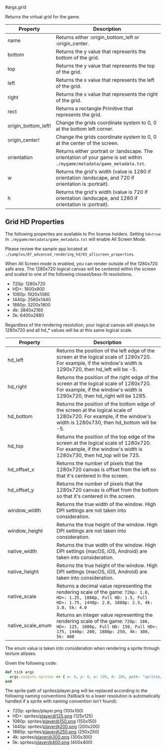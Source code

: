 #args.grid

Returns the virtual grid for the game.

| Property | Description |
| --- | --- |
| name | Returns either :origin_bottom_left or :origin_center.|
| bottom | Returns the y value that represents the bottom of the grid.|
| top | Returns the y value that represents the top of the grid. |
| left | Returns the x value that represents the left of the grid. |
| right | Returns the x value that represents the right of the grid. |
| rect | Returns a rectangle Primitive that represents the grid. |
| origin_bottom_left! | Change the grids coordinate system to 0, 0 at the bottom left corner. |
| origin_center! | Change the grids coordinate system to 0, 0 at the center of the screen. |
| orientation | Returns either :portrait or :landscape. The orientation of your game is set within `./mygame/metadata/game_metadata.txt`.| 
| w | Returns the grid's width (value is 1280 if orientation :landscape, and 720 if orientation is :portrait). |
| h | Returns the grid's width (value is 720 if orientation :landscape, and 1280 if orientation is :portrait). |


## Grid HD Properties

The following properties are available to Pro license holders. Setting `hd=true` in `./mygame/metadata/game_metadata.txt` will enable All Screen Mode.

Please review the sample app located at `./samples/07_advanced_rendering_hd/03_allscreen_properties`.

When All Screen mode is enabled, you can render outside of the 1280x720 safe area. The 1280x720 logical canvas will be centered within the screen and scaled to one of the following closest/bess-fit resolutions.

* 720p: 1280x720
* HD+: 1600x900
* 1080p: 1920x1080
* 1440p: 2560x1440
* 1880p: 3200x1800
* 4k: 3840x2160
* 5k: 6400x2880

Regardless of the rendering resolution, your logical canvas will always be 1280x720 and all hd_* values will be at this same logical scale.

| Property | Description |
| --- | --- |
| hd_left | Returns the position of the left edge of the screen at the logical scale of 1280x720. For example, if the window's width is 1290x720, then hd_left will be -5. |
| hd_right | Returns the position of the right edge of the screen at the logical scale of 1280x720. For example, if the window's width is 1290x720, then hd_right will be 1285.|
| hd_bottom | Returns the position of the bottom edge of the screen at the logical scale of 1280x720. For example, if the window's width is 1280x730, then hd_bottom will be -5.|
| hd_top | Returns the position of the top edge of the screen at the logical scale of 1280x720. For example, if the window's width is 1280x730, then hd_top will be 725. |
| hd_offset_x | Returns the number of pixels that the 1280x720 canvas is offset from the left so that it's centered in the screen.|
| hd_offset_y | Returns the number of pixels that the 1280x720 canvas is offset from the bottom so that it's centered in the screen. |
| window_width | Returns the true width of the window. High DPI settings are not taken into consideration. |
| window_height | Returns the true height of the window. High DPI settings are not taken into consideration. |
| native_width | Returns the true width of the window. High DPI settings (macOS, iOS, Android) are taken into consideration. |
| native_height|Returns the true height of the window. High DPI settings (macOS, iOS, Android) are taken into consideration.|
| native_scale | Returns a decimal value representing the rendering scale of the game:  `720p: 1.0, HD+: 1.25, 1080p, Full HD: 1.5, Full HD+: 1.75, 1440p: 2.0, 1880p: 2.5, 4k: 3.0, 5k: 4.0`|
|native_scale_enum | Returns an integer value representing the rendering scale of the game: `720p: 100, HD+: 125, 1080p, Full HD: 150, Full HD+: 175, 1440p: 200, 1880p: 250, 4k: 300, 5k: 400`|

The enum value is taken into consideration when rendering a sprite through texture atlases.

Given the following code:

```ruby
def tick args
  args.outputs.sprites << { x: 0, y: 0, w: 100, h: 100, path: "sprites/player.png" }
end
```

The sprite path of sprites/player.png will be replaced according to the following naming conventions (fallback to a lower resolution is automatically handled if a sprite with naming convention isn't found):

* 720p: sprites/player.png (100x100)
* HD+: sprites/player@125.png (125x125)
* 1080p: sprites/player@150.png (150x150)
* 1440p: sprites/player@200.png (200x200)
* 1880p: sprites/player@250.png (250x250)
* 4k: sprites/player@300.png (300x300)
* 5k: sprites/player@400.png (400x400)

